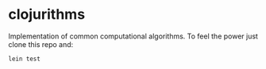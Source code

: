 # clojurithms

Implementation of common computational algorithms. To feel the power just clone this repo and:

```sh
lein test
```
